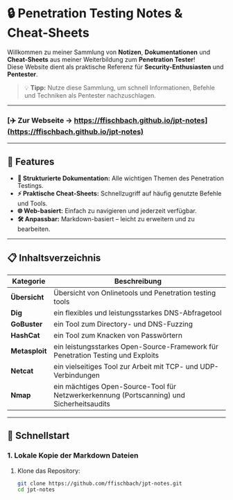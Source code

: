# 🔒 Penetration Testing Notes & Cheat-Sheets

Willkommen zu meiner Sammlung von **Notizen**, **Dokumentationen** und **Cheat-Sheets** aus meiner Weiterbildung zum **Penetration Tester**!  
Diese Website dient als praktische Referenz für **Security-Enthusiasten** und **Pentester**.

> 💡 **Tipp:** Nutze diese Sammlung, um schnell Informationen, Befehle und Techniken als Pentester nachzuschlagen.

---

### [✈️ Zur Webseite -> https://ffischbach.github.io/jpt-notes](https://ffischbach.github.io/jpt-notes)

---

## 🌟 Features

- **📝 Strukturierte Dokumentation:** Alle wichtigen Themen des Penetration Testings.
- **⚡ Praktische Cheat-Sheets:** Schnellzugriff auf häufig genutzte Befehle und Tools.
- **🌐 Web-basiert:** Einfach zu navigieren und jederzeit verfügbar.
- **🛠️ Anpassbar:** Markdown-basiert – leicht zu erweitern und zu bearbeiten.

---

## 📋 Inhaltsverzeichnis

| Kategorie             | Beschreibung                                            |
|-----------------------|--------------------------------------------------------|
| **Übersicht**         | Übersicht von Onlinetools und Penetration testing tools |
| **Dig**               | ein flexibles und leistungsstarkes DNS-Abfragetool  |
| **GoBuster**          | ein Tool zum Directory- und DNS-Fuzzing                  |
| **HashCat**           | ein Tool zum Knacken von Passwörtern    |
| **Metasploit**        | ein leistungsstarkes Open-Source-Framework für Penetration Testing und Exploits   |
| **Netcat**            | ein vielseitiges Tool zur Arbeit mit TCP- und UDP-Verbindungen   |
| **Nmap**              | ein mächtiges Open-Source-Tool für Netzwerkerkennung (Portscanning) und Sicherheitsaudits   |

---

## 🚀 Schnellstart

### **1. Lokale Kopie der Markdown Dateien**
1. Klone das Repository:
   ```bash
   git clone https://github.com/ffischbach/jpt-notes.git
   cd jpt-notes
